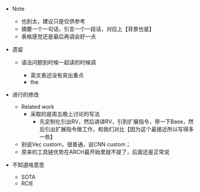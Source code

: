 * Note

  * 也别太，建议只是仅供参考
  * 摘要一个一句话，引言一个一段话，对应上【背景也是】
  * 表格感觉还是最后再调会好一点
* 遗留

  * 语法问题到时候一起读的时候调

    * 英文表述没有突出重点
    * the
* 进行的修改

  * Related work
    * 采取的是周五晚上讨论的写法
      * 先定制化引出RV，然后讲讲RV，引到扩展指令，带一下Base，然后引出扩展指令做工作，和我们对比【因为这个最接近所以写得多一些】
  * 别说Vec custom，很普通，说CNN custom；
  * 原来的工具链优势在ARCH最开始里就不提了，后面还是正常说
* 不知道啥意思

  * SOTA
  * RCIE
